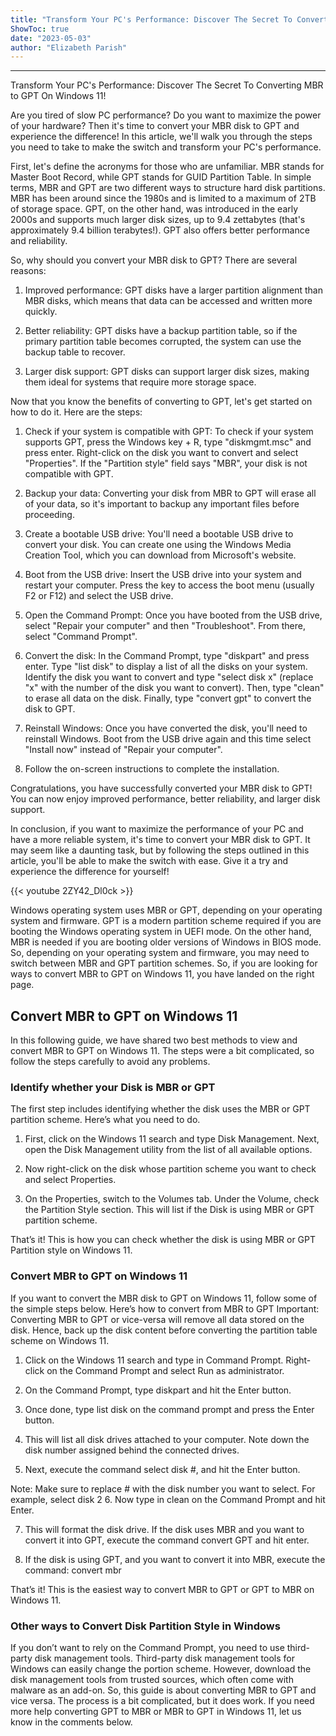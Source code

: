 ```yaml
---
title: "Transform Your PC's Performance: Discover The Secret To Converting MBR to GPT On Windows 11!"
ShowToc: true 
date: "2023-05-03"
author: "Elizabeth Parish"
---
```

*****
Transform Your PC's Performance: Discover The Secret To Converting MBR to GPT On Windows 11!

Are you tired of slow PC performance? Do you want to maximize the power of your hardware? Then it's time to convert your MBR disk to GPT and experience the difference! In this article, we'll walk you through the steps you need to take to make the switch and transform your PC's performance.

First, let's define the acronyms for those who are unfamiliar. MBR stands for Master Boot Record, while GPT stands for GUID Partition Table. In simple terms, MBR and GPT are two different ways to structure hard disk partitions. MBR has been around since the 1980s and is limited to a maximum of 2TB of storage space. GPT, on the other hand, was introduced in the early 2000s and supports much larger disk sizes, up to 9.4 zettabytes (that's approximately 9.4 billion terabytes!). GPT also offers better performance and reliability.

So, why should you convert your MBR disk to GPT? There are several reasons:

1. Improved performance: GPT disks have a larger partition alignment than MBR disks, which means that data can be accessed and written more quickly.

2. Better reliability: GPT disks have a backup partition table, so if the primary partition table becomes corrupted, the system can use the backup table to recover.

3. Larger disk support: GPT disks can support larger disk sizes, making them ideal for systems that require more storage space.

Now that you know the benefits of converting to GPT, let's get started on how to do it. Here are the steps:

1. Check if your system is compatible with GPT: To check if your system supports GPT, press the Windows key + R, type "diskmgmt.msc" and press enter. Right-click on the disk you want to convert and select "Properties". If the "Partition style" field says "MBR", your disk is not compatible with GPT.

2. Backup your data: Converting your disk from MBR to GPT will erase all of your data, so it's important to backup any important files before proceeding.

3. Create a bootable USB drive: You'll need a bootable USB drive to convert your disk. You can create one using the Windows Media Creation Tool, which you can download from Microsoft's website.

4. Boot from the USB drive: Insert the USB drive into your system and restart your computer. Press the key to access the boot menu (usually F2 or F12) and select the USB drive.

5. Open the Command Prompt: Once you have booted from the USB drive, select "Repair your computer" and then "Troubleshoot". From there, select "Command Prompt".

6. Convert the disk: In the Command Prompt, type "diskpart" and press enter. Type "list disk" to display a list of all the disks on your system. Identify the disk you want to convert and type "select disk x" (replace "x" with the number of the disk you want to convert). Then, type "clean" to erase all data on the disk. Finally, type "convert gpt" to convert the disk to GPT.

7. Reinstall Windows: Once you have converted the disk, you'll need to reinstall Windows. Boot from the USB drive again and this time select "Install now" instead of "Repair your computer".

8. Follow the on-screen instructions to complete the installation.

Congratulations, you have successfully converted your MBR disk to GPT! You can now enjoy improved performance, better reliability, and larger disk support. 

In conclusion, if you want to maximize the performance of your PC and have a more reliable system, it's time to convert your MBR disk to GPT. It may seem like a daunting task, but by following the steps outlined in this article, you'll be able to make the switch with ease. Give it a try and experience the difference for yourself!

{{< youtube 2ZY42_Dl0ck >}} 



Windows operating system uses MBR or GPT, depending on your operating system and firmware. GPT is a modern partition scheme required if you are booting the Windows operating system in UEFI mode.
On the other hand, MBR is needed if you are booting older versions of Windows in BIOS mode. So, depending on your operating system and firmware, you may need to switch between MBR and GPT partition schemes. So, if you are looking for ways to convert MBR to GPT on Windows 11, you have landed on the right page.

 
## Convert MBR to GPT on Windows 11


In this following guide, we have shared two best methods to view and convert MBR to GPT on Windows 11. The steps were a bit complicated, so follow the steps carefully to avoid any problems.

 
### Identify whether your Disk is MBR or GPT


The first step includes identifying whether the disk uses the MBR or GPT partition scheme. Here’s what you need to do.
1. First, click on the Windows 11 search and type Disk Management. Next, open the Disk Management utility from the list of all available options.

2. Now right-click on the disk whose partition scheme you want to check and select Properties.

3. On the Properties, switch to the Volumes tab. Under the Volume, check the Partition Style section. This will list if the Disk is using MBR or GPT partition scheme.

That’s it! This is how you can check whether the disk is using MBR or GPT Partition style on Windows 11.

 
### Convert MBR to GPT on Windows 11


If you want to convert the MBR disk to GPT on Windows 11, follow some of the simple steps below. Here’s how to convert from MBR to GPT
Important: Converting MBR to GPT or vice-versa will remove all data stored on the disk. Hence, back up the disk content before converting the partition table scheme on Windows 11.
1. Click on the Windows 11 search and type in Command Prompt. Right-click on the Command Prompt and select Run as administrator.

2. On the Command Prompt, type diskpart and hit the Enter button.

3. Once done, type list disk on the command prompt and press the Enter button.

4. This will list all disk drives attached to your computer. Note down the disk number assigned behind the connected drives.
5. Next, execute the command select disk #, and hit the Enter button.

Note: Make sure to replace # with the disk number you want to select. For example, select disk 2
6. Now type in clean on the Command Prompt and hit Enter.

7. This will format the disk drive. If the disk uses MBR and you want to convert it into GPT, execute the command convert GPT and hit enter.

8. If the disk is using GPT, and you want to convert it into MBR, execute the command:
convert mbr

That’s it! This is the easiest way to convert MBR to GPT or GPT to MBR on Windows 11.

 
### Other ways to Convert Disk Partition Style in Windows


If you don’t want to rely on the Command Prompt, you need to use third-party disk management tools. Third-party disk management tools for Windows can easily change the portion scheme.
However, download the disk management tools from trusted sources, which often come with malware as an add-on.
So, this guide is about converting MBR to GPT and vice versa. The process is a bit complicated, but it does work. If you need more help converting GPT to MBR or MBR to GPT in Windows 11, let us know in the comments below.




